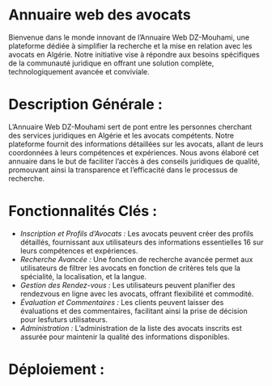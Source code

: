 # Annuaire web des avocats
Bienvenue dans le monde innovant de l’Annuaire Web DZ-Mouhami, une
plateforme dédiée à simplifier la recherche et la mise en relation avec les avocats en Algérie. Notre initiative vise à répondre aux besoins spécifiques de la
communauté juridique en offrant une solution complète, technologiquement
avancée et conviviale.
# Description Générale :
 L’Annuaire Web DZ-Mouhami sert de pont entre les personnes cherchant
des services juridiques en Algérie et les avocats compétents. Notre plateforme
fournit des informations détaillées sur les avocats, allant de leurs coordonnées
à leurs compétences et expériences. Nous avons élaboré cet annuaire dans le
but de faciliter l’accès à des conseils juridiques de qualité, promouvant ainsi
la transparence et l’efficacité dans le processus de recherche.
# Fonctionnalités Clés :
* *Inscription et Profils d’Avocats :* Les avocats peuvent créer des profils détaillés, fournissant aux utilisateurs des informations essentielles
16 sur leurs compétences et expériences.
* *Recherche Avancée :* Une fonction de recherche avancée permet aux utilisateurs de filtrer les avocats en fonction de critères tels que la spécialité, la localisation, et la langue.
* *Gestion des Rendez-vous :* Les utilisateurs peuvent planifier des rendezvous en ligne avec les avocats, offrant flexibilité et commodité.
* *Évaluation et Commentaires :* Les clients peuvent laisser des évaluations et des commentaires, facilitant ainsi la prise de décision pour lesfuturs utilisateurs.
* *Administration :* L’administration de la liste des avocats inscrits est assurée pour maintenir la qualité des informations disponibles.

# Déploiement :



